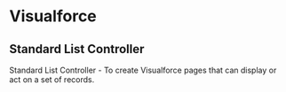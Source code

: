 # Visualforce

## Standard List Controller

Standard List Controller - To create Visualforce pages that can display or act on a set of records.

